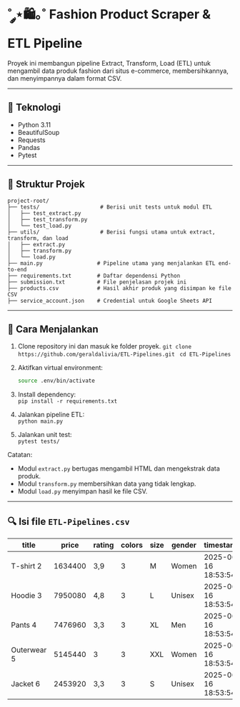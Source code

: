 # ˚ ༘⋆🛍️｡˚ Fashion Product Scraper & ETL Pipeline

Proyek ini membangun pipeline Extract, Transform, Load (ETL) untuk mengambil data produk fashion dari situs e-commerce, membersihkannya, dan menyimpannya dalam format CSV. 

---

## 🔧 Teknologi

- Python 3.11
- BeautifulSoup
- Requests
- Pandas
- Pytest

---

## 📁 Struktur Projek

```
project-root/
├── tests/                   # Berisi unit tests untuk modul ETL
│   ├── test_extract.py
│   ├── test_transform.py
│   └── test_load.py
├── utils/                   # Berisi fungsi utama untuk extract, transform, dan load
│   ├── extract.py
│   ├── transform.py
│   └── load.py
├── main.py                 # Pipeline utama yang menjalankan ETL end-to-end
├── requirements.txt        # Daftar dependensi Python
├── submission.txt          # File penjelasan projek ini
├── products.csv            # Hasil akhir produk yang disimpan ke file CSV
├── service_account.json    # Credential untuk Google Sheets API
```

---

## 🚀 Cara Menjalankan

1. Clone repository ini dan masuk ke folder proyek.
   `git clone https://github.com/geraldalivia/ETL-Pipelines.git`
  ` cd ETL-Pipelines`
   
3. Aktifkan virtual environment:
   ```bash
   source .env/bin/activate
   
4. Install dependency:  
   `pip install -r requirements.txt`

5. Jalankan pipeline ETL:  
   `python main.py`

6. Jalankan unit test:  
   `pytest tests/`

Catatan:
- Modul `extract.py` bertugas mengambil HTML dan mengekstrak data produk.
- Modul `transform.py` membersihkan data yang tidak lengkap.
- Modul `load.py` menyimpan hasil ke file CSV.

---

## 🔍 Isi file `ETL-Pipelines.csv`

| title       | price   | rating | colors | size | gender | timestamp           |
| ----------- | ------- | ------ | ------ | ---- | ------ | ------------------- |
| T-shirt 2   | 1634400 | 3,9    | 3      | M    | Women  | 2025-06-16 18:53:54 |
| Hoodie 3    | 7950080 | 4,8    | 3      | L    | Unisex | 2025-06-16 18:53:54 |
| Pants 4     | 7476960 | 3,3    | 3      | XL   | Men    | 2025-06-16 18:53:54 |
| Outerwear 5 | 5145440 | 3      | 3      | XXL  | Women  | 2025-06-16 18:53:54 |
| Jacket 6    | 2453920 | 3,3    | 3      | S    | Unisex | 2025-06-16 18:53:54 |
